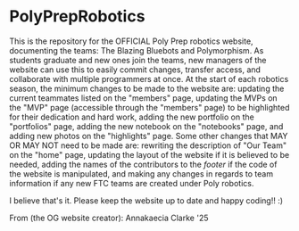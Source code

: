 # PolyPrepRobotics

This is the repository for the OFFICIAL Poly Prep robotics website, documenting the teams: The Blazing Bluebots and Polymorphism. As students graduate and new ones join the teams, 
new managers of the website can use this to easily commit changes, transfer access, and collaborate with multiple programmers at once. At the start of each robotics season, the
minimum changes to be made to the website are: updating the current teammates listed on the "members" page, updating the MVPs on the "MVP" page (accessible through the "members" page) 
to be highlighted for their dedication and hard work, adding the new portfolio on the "portfolios" page, adding the new notebook on the "notebooks" page, and adding new photos on the 
"highlights" page. Some other changes that MAY OR MAY NOT need to be made are: rewriting the description of "Our Team" on the "home" page, updating the layout of the website if it is 
believed to be needed, adding the names of the contributors to the *footer* if the code of the website is manipulated, and making any changes in regards to team information if any new 
FTC teams are created under Poly robotics.

I believe that's it. Please keep the website up to date and happy coding!! :)

From (the OG website creator): Annakaecia Clarke '25
